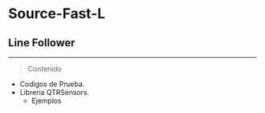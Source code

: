 # Source-Fast-L
## Line Follower
***
>Contenido
* Codigos de Prueba.
* Libreria QTRSensors.
    + Ejemplos
